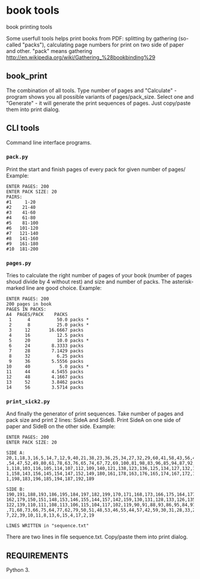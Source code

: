 # book tools
book printing tools

Some userfull tools helps print books from PDF: splitting by gathering (so-called "packs"), calculating page numbers for print on two side of paper and other.
"pack" means gathering http://en.wikipedia.org/wiki/Gathering_%28bookbinding%29

## book_print
The combination of all tools. Type number of pages and "Calculate" - program shows you all possible variants of pages/pack_size. Select one and "Generate" - it will generate the print sequences of pages. Just copy/paste them into print dialog.

## CLI tools
Command line interface programs.
### ```pack.py```
Print the start and finish pages of every pack for given number of pages/
Example:
```
ENTER PAGES: 200
ENTER PACK SIZE: 20
PAIRS:
#1     1-20
#2    21-40
#3    41-60
#4    61-80
#5    81-100
#6   101-120
#7   121-140
#8   141-160
#9   161-180
#10  181-200
```
### ```pages.py```
Tries to calculate the right number of pages of your book (number of pages shoud divide by 4 without rest) and size and number of packs. The asterisk-marked line are good choice.
Example:
```
ENTER PAGES: 200
200 pages in book
PAGES IN PACKS:
A4  PAGES/PACK    PACKS
 1      4          50.0 packs *
 2      8          25.0 packs *
 3     12       16.6667 packs
 4     16          12.5 packs
 5     20          10.0 packs *
 6     24        8.3333 packs
 7     28        7.1429 packs
 8     32          6.25 packs
 9     36        5.5556 packs
10     40           5.0 packs *
11     44        4.5455 packs
12     48        4.1667 packs
13     52        3.8462 packs
14     56        3.5714 packs
```
### ```print_sick2.py```
And finally the generator of print sequences. Take number of pages and pack size and print 2 lines: SideA and SideB. Print SideA on one side of paper and SideB on the other side.
Example:
```
ENTER PAGES: 200
ENTER PACK SIZE: 20

SIDE A: 20,1,18,3,16,5,14,7,12,9,40,21,38,23,36,25,34,27,32,29,60,41,58,43,56,45
,54,47,52,49,80,61,78,63,76,65,74,67,72,69,100,81,98,83,96,85,94,87,92,89,120,10
1,118,103,116,105,114,107,112,109,140,121,138,123,136,125,134,127,132,129,160,14
1,158,143,156,145,154,147,152,149,180,161,178,163,176,165,174,167,172,169,200,18
1,198,183,196,185,194,187,192,189

SIDE B: 190,191,188,193,186,195,184,197,182,199,170,171,168,173,166,175,164,177,
162,179,150,151,148,153,146,155,144,157,142,159,130,131,128,133,126,135,124,137,
122,139,110,111,108,113,106,115,104,117,102,119,90,91,88,93,86,95,84,97,82,99,70
,71,68,73,66,75,64,77,62,79,50,51,48,53,46,55,44,57,42,59,30,31,28,33,26,35,24,3
7,22,39,10,11,8,13,6,15,4,17,2,19

LINES WRITTEN in "sequence.txt"
```
There are two lines in file sequence.txt. Copy/paste them into print dialog.

## REQUIREMENTS
Python 3.
